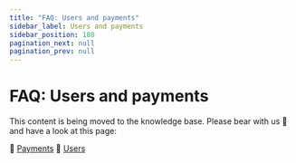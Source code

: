 ```yaml
---
title: "FAQ: Users and payments"
sidebar_label: Users and payments
sidebar_position: 180
pagination_next: null
pagination_prev: null
---
```


# FAQ: Users and payments

This content is being moved to the knowledge base. Please bear with us 🐻 and have a look at this page:

🔎 [Payments](../common-topics/payments.md)
🔎 [Users](../common-topics/user-data.md)
